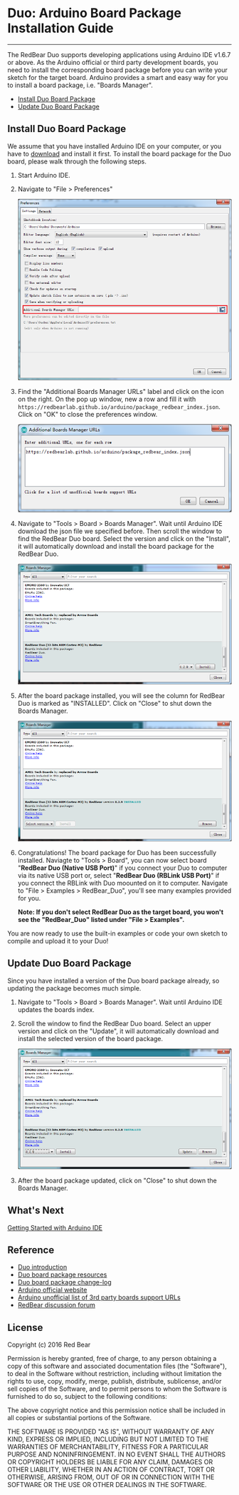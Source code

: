 # Duo: Arduino Board Package Installation Guide
---

The RedBear Duo supports developing applications using Arduino IDE v1.6.7 or above. As the Arduino official or third party development boards, you need to install the corresponding board package before you can write your sketch for the target board. Arduino provides a smart and easy way for you to install a board package, i.e. "Boards Manager". 

* [Install Duo Board Package](#install-duo-board-package)
* [Update Duo Board Package](#update-duo-board-package)


## <span id="install-duo-board-package">Install Duo Board Package</span>

We assume that you have installed Arduino IDE on your computer, or you have to [download](https://www.arduino.cc/en/Main/Software) and install it first. To install the board package for the Duo board, please walk through the following steps.

1. Start Arduino IDE.

2. Navigate to "File > Preferences"

    ![image](images/Arduino_Preferences.png) 

3. Find the "Additional Boards Manager URLs" label and click on the icon on the right. On the pop up window, new a row and fill it with `https://redbearlab.github.io/arduino/package_redbear_index.json`. Click on "OK" to close the preferences window.

    ![image](images/Add_Board_URL.png) 

4. Navigate to "Tools > Board > Boards Manager". Wait until Arduino IDE download the json file we specified before. Then scroll the window to find the RedBear Duo board. Select the version and click on the "Install", it will automatically download and install the board package for the RedBear Duo.

    ![image](images/Boards_Manager.png) 

5. After the board package installed, you will see the column for RedBear Duo is marked as "INSTALLED". Click on "Close" to shut down the Boards Manager.

    ![image](images/Board_Installed.png) 

6. Congratulations! The board package for Duo has been successfully installed. Naviagte to "Tools > Board", you can now select board "**RedBear Duo (Native USB Port)**" if you connect your Duo to computer via its native USB port or, select "**RedBear Duo (RBLink USB Port)**" if you connect the RBLink with Duo moounted on it to computer. Navigate to "File > Examples > RedBear_Duo", you'll see many examples provided for you.

    **Note: If you don't select RedBear Duo as the target board, you won't see the "RedBear_Duo" listed under "File > Examples".**

You are now ready to use the built-in examples or code your own sketch to compile and upload it to your Duo!


## <span id="update-duo-board-package">Update Duo Board Package</span>

Since you have installed a version of the Duo board package already, so updating the package becomes much simple.

1. Navigate to "Tools > Board > Boards Manager". Wait until Arduino IDE updates the boards index. 

2. Scroll the window to find the RedBear Duo board. Select an upper version and click on the "Update", it will automatically download and install the  selected version of the board package.

    ![image](images/Boards_Manager_Update.png) 

3. After the board package updated, click on "Close" to shut down the Boards Manager.


## What's Next

[Getting Started with Arduino IDE](duo_getting_started_with_arduino.md)


## Reference

* [Duo introduction](duo_introduction.md)
* [Duo board package resources](https://github.com/redbear/STM32-Arduino/tree/master/arduino)
* [Duo board package change-log](duo_arduino_board_package_changelog.md)
* [Arduino official website](http://www.arduino.cc/)
* [Arduino unofficial list of 3rd party boards support URLs](https://github.com/arduino/Arduino/wiki/Unofficial-list-of-3rd-party-boards-support-urls)
* [RedBear discussion forum](http://discuss.redbear.cc/)


## License

Copyright (c) 2016 Red Bear

Permission is hereby granted, free of charge, to any person obtaining a copy of this software and associated documentation files (the "Software"), to deal in the Software without restriction, including without limitation the rights to use, copy, modify, merge, publish, distribute, sublicense, and/or sell copies of the Software, and to permit persons to whom the Software is furnished to do so, subject to the following conditions:

The above copyright notice and this permission notice shall be included in all copies or substantial portions of the Software.

THE SOFTWARE IS PROVIDED "AS IS", WITHOUT WARRANTY OF ANY KIND, EXPRESS OR IMPLIED, INCLUDING BUT NOT LIMITED TO THE WARRANTIES OF MERCHANTABILITY, FITNESS FOR A PARTICULAR PURPOSE AND NONINFRINGEMENT. IN NO EVENT SHALL THE AUTHORS OR COPYRIGHT HOLDERS BE LIABLE FOR ANY CLAIM, DAMAGES OR OTHER LIABILITY, WHETHER IN AN ACTION OF CONTRACT, TORT OR OTHERWISE, ARISING FROM, OUT OF OR IN CONNECTION WITH THE SOFTWARE OR THE USE OR OTHER DEALINGS IN THE SOFTWARE.